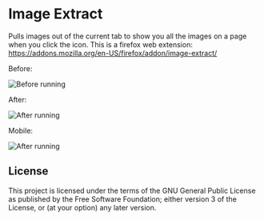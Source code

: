 # Image Extract

Pulls images out of the current tab to show you all the images on a page when you click the icon. This is a firefox web extension: https://addons.mozilla.org/en-US/firefox/addon/image-extract/


Before:

![Before running](../master/screenshots/before.png?raw=true)

After:

![After running](../master/screenshots/after.png?raw=true)

Mobile:

![After running](../master/screenshots/mobile-after.png?raw=true)


## License

This project is licensed under the terms of the GNU General Public License as published by the Free Software Foundation; either version 3 of the License, or (at your option) any later version.
